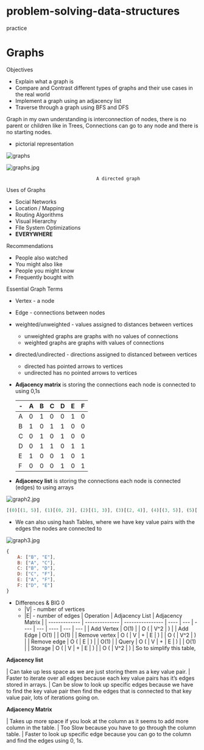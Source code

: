 # problem-solving-data-structures

practice

# Graphs

Objectives

- Explain what a graph is
- Compare and Contrast different types of graphs and their use cases in the real world
- Implement a graph using an adjacency list
- Traverse through a graph using BFS and DFS

Graph in my own understanding is interconnection of nodes, there is no parent or children like in Trees, Connections can go to any node and there is no starting nodes.

- pictorial representation

![graphs](https://github.com/CalyWorld/problem-solving-data-structures/assets/88979648/27140e9a-b996-45ee-89e3-4403fc1bca67)

![graphs.jpg](https://prod-files-secure.s3.us-west-2.amazonaws.com/ddf06e62-fc19-4a7f-b48c-64ad5b1b1637/bfd81710-f0d9-49e5-a0ab-2d20a5645aec/graphs.jpg)

                                     A directed graph

Uses of Graphs

- Social Networks
- Location / Mapping
- Routing Algorithms
- Visual Hierarchy
- FIle System Optimizations
- **EVERYWHERE**

Recommendations

- People also watched
- You might also like
- People you might know
- Frequently bought with

Essential Graph Terms

- Vertex - a node
- Edge - connections between nodes
- weighted/unweighted - values assigned to distances between vertices
  - unweighted graphs are graphs with no values of connections
  - weighted graphs are graphs with values of connections
- directed/undirected - directions assigned to distanced between vertices
  - directed has pointed arrows to vertices
  - undirected has no pointed arrows to vertices
- **Adjacency matrix** is storing the connections each node is connected to using 0,1s

  | -   | A   | B   | C   | D   | E   | F   |
  | --- | --- | --- | --- | --- | --- | --- |
  | A   | 0   | 1   | 0   | 0   | 1   | 0   |
  | B   | 1   | 0   | 1   | 1   | 0   | 0   |
  | C   | 0   | 1   | 0   | 1   | 0   | 0   |
  | D   | 0   | 1   | 1   | 0   | 1   | 1   |
  | E   | 1   | 0   | 0   | 1   | 0   | 1   |
  | F   | 0   | 0   | 0   | 1   | 0   | 1   |

- **Adjacency list** is storing the connections each node is connected (edges) to using arrays

![graph2.jpg](https://prod-files-secure.s3.us-west-2.amazonaws.com/ddf06e62-fc19-4a7f-b48c-64ad5b1b1637/70811302-9758-4b7a-91d8-c5d959349753/graph2.jpg)

```jsx
[(0)[(1, 5)], (1)[(0, 2)], (2)[(1, 3)], (3)[(2, 4)], (4)[(3, 5)], (5)[(4, 0)]];
```

- We can also using hash Tables, where we have key value pairs with the edges the nodes are connected to

![graph3.jpg](https://prod-files-secure.s3.us-west-2.amazonaws.com/ddf06e62-fc19-4a7f-b48c-64ad5b1b1637/8d18c8a4-9780-4344-b1f1-14d16eff4d8c/graph3.jpg)

```jsx
{
	A: ["B", "E"],
	B: ["A", "C"],
	C: ["B", "D"],
	D: ["C", "F"],
	E: ["A", "F"],
	F: ["D", "E"]
}
```

- Differences & BIG 0
  - |V| - number of vertices
  - |E| - number of edges
    | Operation | Adjacency List | Adjacency Matrix |
    | ------------- | -------------- | ---------------- | ---- | --- | ---- | --- | ---- | --- | --- |
    | Add Vertex | O(1) | | O ( | V^2 | ) |
    | Add Edge | O(1) | | O(1) |
    | Remove vertex | O ( | V | + | E | ) | | O ( | V^2 | ) |
    | Remove edge | O ( | E | ) | | O(1) |
    | Query | O ( | V | + | E | ) | | O(1) |
    | Storage | O ( | V | + | E | ) | | O ( | V^2 | ) |
    So to simplify this table,

**Adjacency list**

| Can take up less space as we are just storing them as a key value pair.
| Faster to iterate over all edges because each key value pairs has it’s edges stored in arrays.
| Can be slow to look up specific edges because we have to find the key value pair then find the edges that is connected to that key value pair, lots of iterations going on.

**Adjacency Matrix**

| Takes up more space if you look at the column as it seems to add more column in the table.
| Too Slow because you have to go through the column table.
| Faster to look up specific edge because you can go to the column and find the edges using 0, 1s.
